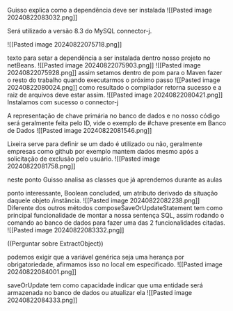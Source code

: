 Guisso explica como a dependência deve ser  instalada 
![[Pasted image 20240822083032.png]]




Será utilizado a versão 8.3 do MySQL connector-j. 

![[Pasted image 20240822075718.png]]

texto para setar a dependência a ser instalada dentro nosso projeto no netBeans.
![[Pasted image 20240822075903.png]]
![[Pasted image 20240822075928.png]]
assim setamos dentro de pom para o Maven fazer o resto do trabalho quando executarmos o próximo passo 
![[Pasted image 20240822080024.png]]
como resultado o compilador retorna sucesso e a raiz de arquivos deve estar assim.
![[Pasted image 20240822080421.png]]
Instalamos com sucesso o connector-j

A representação de chave primária no banco de dados e no nosso código será geralmente feita pelo ID, vide o exemplo de #chave presente em Banco de Dados
![[Pasted image 20240822081546.png]]

Lixeira serve para definir se um dado é utilizado ou não, geralmente empresas como github por exemplo mantem dados mesmo após a solicitação de exclusão pelo usuário.
![[Pasted image 20240822081758.png]]

neste ponto Guisso analisa as classes que já aprendemos durante as aulas 

ponto interessante, Boolean concluded, um atributo derivado da situação daquele objeto /instância.
![[Pasted image 20240822082238.png]]
Diferente dos outros métodos composeSaveOrUpdateStatement tem como principal funcionalidade de montar a nossa sentença SQL, assim rodando o comando ao banco de dados para fazer uma das 2 funcionalidades citadas.
![[Pasted image 20240822083332.png]]

((Perguntar sobre ExtractObject))

podemos exigir que a variável genérica seja uma herança por obrigatoriedade, afirmamos isso no local em especificado. 
![[Pasted image 20240822084001.png]]

saveOrUpdate tem como capacidade indicar que  uma entidade será armazenada no banco de dados ou atualizar ela 
![[Pasted image 20240822084333.png]]